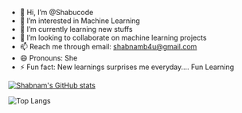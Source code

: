 - 👋 Hi, I’m @Shabucode
- 👀 I’m interested in Machine Learning 
- 🌱 I’m currently learning new stuffs 
- 💞️ I’m looking to collaborate on machine learning projects
- 📫 Reach me through email: shabnamb4u@gmail.com
- 😄 Pronouns: She
- ⚡ Fun fact: New learnings surprises me everyday.... Fun Learning

<!---
Shabucode/Shabucode is a ✨ special ✨ repository because its `README.md` (this file) appears on your GitHub profile.
You can click the Preview link to take a look at your changes.
--->


[![Shabnam's GitHub stats](https://github-readme-stats.vercel.app/api?username=Shabucode)](https://github.com/Shabucode/github-readme-stats)


![Top Langs](https://github-readme-stats.vercel.app/api/top-langs/?username=Shabucode&layout=compact)
